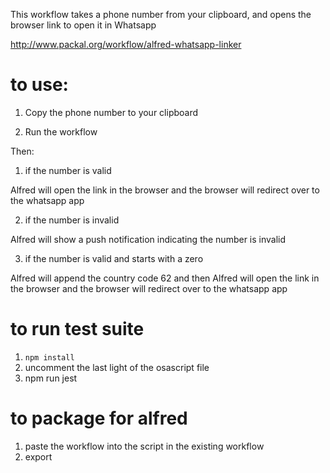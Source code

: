 This workflow takes a phone number from your clipboard, and opens the browser link to open it in Whatsapp

http://www.packal.org/workflow/alfred-whatsapp-linker


# to use:

1. Copy the phone number to your clipboard

2. Run the workflow

Then:

1.  if the number is valid

Alfred will open the link in the browser and the browser will redirect over to the whatsapp app

2. if the number is invalid

Alfred will show a push notification indicating the number is invalid

3. if the number is valid and starts with a zero 
  
Alfred will append the country code 62
and then Alfred will open the link in the browser and the browser will redirect over to the whatsapp app

# to run test suite
1. `npm install`
2. uncomment the last light of the osascript file
3. npm run jest

# to package for alfred
1. paste the workflow into the script in the existing workflow 
2. export
